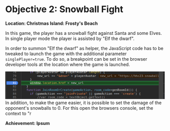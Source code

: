 
# Objective 2: Snowball Fight
**Location: Christmas Island: Frosty's Beach**  

In this game, the player has a snowball fight against Santa and some Elves.
In single player mode the player is assisted by "Elf the dwarf".

In order to summon "Elf the dwarf" as helper, the JavaScript code has to be tweaked to launch the game with the additional parameter `singlePlayer=true`. To do so, a breakpoint can be set in the browser developer tools at the location where the game is launched.

![Breakpoint](https://github.com/joergschwarzwaelder/hhc2023/blob/main/Objective-2/breakpoint.png)
In addition, to make the game easier, it is possible to set the damage of the opponent's snowballs to 0.
For this open the browsers console, set the context to "r


**Achievement: Ipsum**
<!--stackedit_data:
eyJoaXN0b3J5IjpbMjE3MjA0MjIxLC0xNzMwNjExODMxLDE1ND
I5Mzk5NTFdfQ==
-->